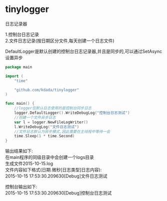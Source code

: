 # tinylogger
日志记录器

1.控制台日志记录  
2.文件日志记录(按日期区分文件,每天创建一个日志文件)  

DefaultLogger是默认创建的控制台日志记录器,并且是同步的,可以通过SetAsync设置异步  

```go
package main

import (
	"time"

	"github.com/kdada/tinylogger"
)

func main() {
	//logger包默认日志使用的是控制台同步日志
	logger.DefaultLogger().WriteDebugLog("控制台日志测试")
	//创建一个文件异步日志
	var l = logger.NewFileLogWriter()
	l.WriteDebugLog("文件日志测试")
	//文件日志默认为异步模式,因此需要在主线程中等待一会
	time.Sleep(1 * time.Second)
}
```


输出结果如下:  
在main程序的同级目录中会创建一个logs目录  
生成文件2015-10-15.log  
文件内容如下格式(日期.微秒[日志类型]日志内容):  
2015-10-15 17:53:30.209630[Debug]文件日志测试  


控制台输出如下:  
2015-10-15 17:53:30.209630[Debug]控制台日志测试  
